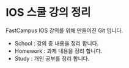 # IOS 스쿨 강의 정리

FastCampus IOS 강의를 위해 만들어진 Git 입니다.

- School : 강의 중 내용을 정리 합니다.
- Homework : 과제 내용을 정리 합니다.
- Study : 개인 공부를 정리 합니다.

